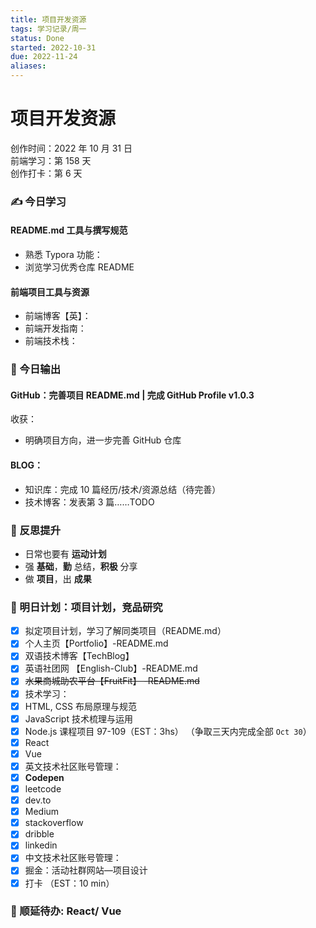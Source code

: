 ```yaml
---
title: 项目开发资源
tags: 学习记录/周一
status: Done
started: 2022-10-31
due: 2022-11-24
aliases: 
---
```

# 项目开发资源
创作时间：2022 年 10 月 31 日  
前端学习：第 158 天  
创作打卡：第 6 天
### ✍️ 今日学习
#### README.md 工具与撰写规范
- 熟悉 Typora 功能：
- 浏览学习优秀仓库 README
#### 前端项目工具与资源
- 前端博客【英】：
- 前端开发指南：
- 前端技术栈：
### 🔖 今日输出
#### GitHub：完善项目 README.md | 完成 GitHub Profile v1.0.3
收获：
- 明确项目方向，进一步完善 GitHub 仓库
#### BLOG：
- 知识库：完成 10 篇经历/技术/资源总结（待完善）
- 技术博客：发表第 3 篇……TODO
### 🔖 反思提升
- 日常也要有 **运动计划**
- 强 **基础**，**勤** 总结，**积极** 分享
- 做 **项目**，出 **成果**
### 🔖 明日计划：项目计划，竞品研究
- [x] 拟定项目计划，学习了解同类项目（README.md）
- [x] 个人主页【Portfolio】-README.md
- [x] 双语技术博客【TechBlog】
- [x] 英语社团网 【English-Club】-README.md
- [x] ~~水果商城助农平台【FruitFit】 -README.md~~
- [x] 技术学习：
- [x] HTML, CSS 布局原理与规范
- [x] JavaScript 技术梳理与运用
- [x] Node.js 课程项目 97-109（EST：3hs） （争取三天内完成全部 `Oct 30`）
- [x] React
- [x] Vue
- [x] 英文技术社区账号管理：
- [x] **Codepen**
- [x] leetcode
- [x] dev.to
- [x] Medium
- [x] stackoverflow
- [x] dribble
- [x] linkedin
- [x] 中文技术社区账号管理：
- [x] 掘金：活动社群网站—项目设计
- [x] 打卡 （EST：10 min）
### 🔖 顺延待办: React/ Vue
